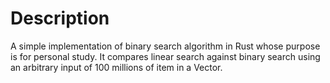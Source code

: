# Description 

A simple implementation of binary search algorithm in Rust whose purpose is for personal study. It compares linear search against binary search using an arbitrary 
input of 100 millions of item in a Vector. 
